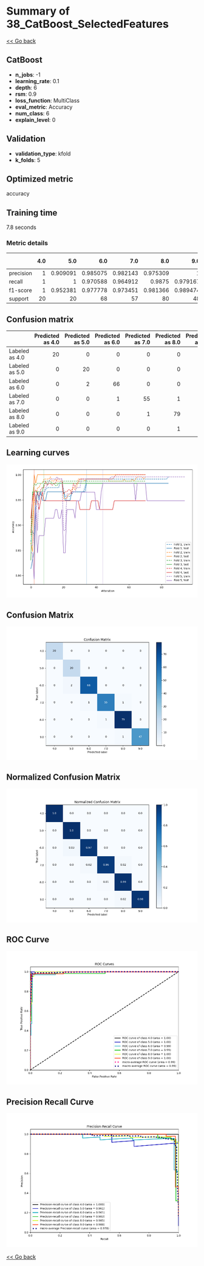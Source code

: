# Summary of 38_CatBoost_SelectedFeatures

[<< Go back](../README.md)


## CatBoost
- **n_jobs**: -1
- **learning_rate**: 0.1
- **depth**: 6
- **rsm**: 0.9
- **loss_function**: MultiClass
- **eval_metric**: Accuracy
- **num_class**: 6
- **explain_level**: 0

## Validation
 - **validation_type**: kfold
 - **k_folds**: 5

## Optimized metric
accuracy

## Training time

7.8 seconds

### Metric details
|           |   4.0 |       5.0 |       6.0 |       7.0 |       8.0 |       9.0 |   accuracy |   macro avg |   weighted avg |   logloss |
|:----------|------:|----------:|----------:|----------:|----------:|----------:|-----------:|------------:|---------------:|----------:|
| precision |     1 |  0.909091 |  0.985075 |  0.982143 |  0.975309 |  1        |   0.979522 |    0.97527  |       0.980115 |  0.794644 |
| recall    |     1 |  1        |  0.970588 |  0.964912 |  0.9875   |  0.979167 |   0.979522 |    0.983695 |       0.979522 |  0.794644 |
| f1-score  |     1 |  0.952381 |  0.977778 |  0.973451 |  0.981366 |  0.989474 |   0.979522 |    0.979075 |       0.979615 |  0.794644 |
| support   |    20 | 20        | 68        | 57        | 80        | 48        |   0.979522 |  293        |     293        |  0.794644 |


## Confusion matrix
|                |   Predicted as 4.0 |   Predicted as 5.0 |   Predicted as 6.0 |   Predicted as 7.0 |   Predicted as 8.0 |   Predicted as 9.0 |
|:---------------|-------------------:|-------------------:|-------------------:|-------------------:|-------------------:|-------------------:|
| Labeled as 4.0 |                 20 |                  0 |                  0 |                  0 |                  0 |                  0 |
| Labeled as 5.0 |                  0 |                 20 |                  0 |                  0 |                  0 |                  0 |
| Labeled as 6.0 |                  0 |                  2 |                 66 |                  0 |                  0 |                  0 |
| Labeled as 7.0 |                  0 |                  0 |                  1 |                 55 |                  1 |                  0 |
| Labeled as 8.0 |                  0 |                  0 |                  0 |                  1 |                 79 |                  0 |
| Labeled as 9.0 |                  0 |                  0 |                  0 |                  0 |                  1 |                 47 |

## Learning curves
![Learning curves](learning_curves.png)
## Confusion Matrix

![Confusion Matrix](confusion_matrix.png)


## Normalized Confusion Matrix

![Normalized Confusion Matrix](confusion_matrix_normalized.png)


## ROC Curve

![ROC Curve](roc_curve.png)


## Precision Recall Curve

![Precision Recall Curve](precision_recall_curve.png)



[<< Go back](../README.md)

